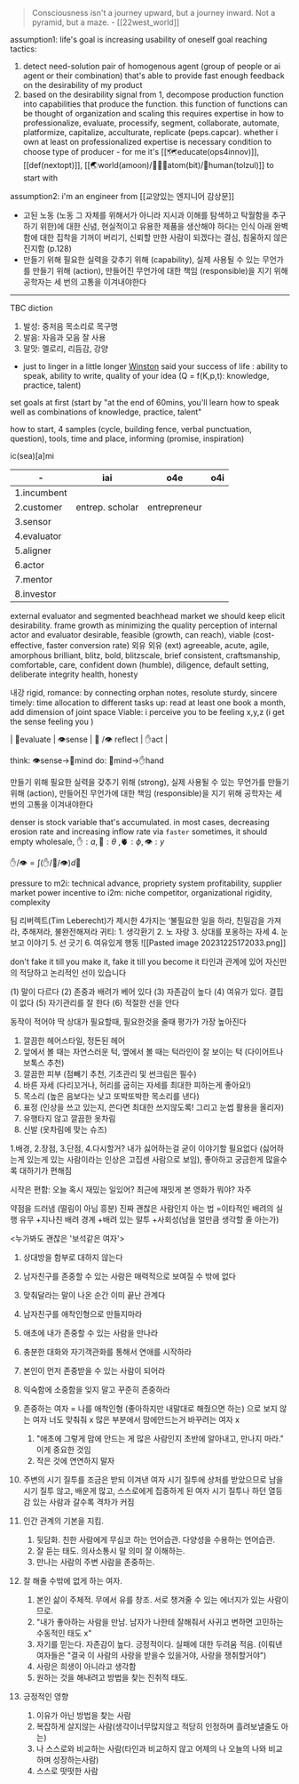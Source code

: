 > Consciousness isn't a journey upward, but a journey inward. Not a pyramid, but a maze. - [[22west_world]]

assumption1: life's goal is increasing usability of oneself
goal reaching tactics: 
1. detect need-solution pair of homogenous agent (group of people or ai agent or their combination) that's able to provide fast enough feedback on the desirability of my product
2. based on the desirability signal from 1, decompose production function into capabilities that produce the function. this function of functions can be thought of organization and scaling this requires expertise in how to professionalize, evaluate, processify, segment, collaborate, automate, platformize, capitalize,  acculturate,  replicate (peps.capcar). whether i own at least on professionalized expertise is necessary condition to choose type of producer - for me it's [[🗺️educate(ops4innov)]], [[def(nextopt)]], [[🌏world(amoon)/🤹🏼‍♂️atom(bit)/🌙human(tolzul)]] to start with

assumption2: i'm an engineer
from [[교양있는 엔지니어 감상문]]
- 고된 노동 (노동 그 자체를 위해서가 아니라 지시과 이해를 탐색하고 탁월함을 추구하기 위한)에 대한 신념, 현실적이고 유용한 제품을 생산해야 하다는 인식 아래 완벽함에 대한 집착을 기꺼이 버리기, 신뢰할 만한 사람이 되겠다는 결심, 침울하지 않은 진지함 (p.128)
- 만들기 위해 필요한 실력을 갖추기 위해 (capability), 실제 사용될 수 있는 무언가를 만들기 위해 (action), 만들어진 무언가에 대한 책임 (responsible)을 지기 위해 공학자는 세 번의 고통을 이겨내야한다

---
TBC
diction
1. 발성: 중저음 목소리로 목구명
2. 발음: 자음과 모음 잘 사용
3. 말맛: 멜로리, 리듬감, 강양
- just to linger in a little longer
[Winston](https://www.youtube.com/watch?v=jS-Jk9fT7uQ&ab_channel=JASONMEDIA) said your success of life : ability to speak, ability to write, quality of your idea (Q = f(K,p,t): knowledge, practice, talent)

set goals at first (start by "at the end of 60mins, you'll learn how to speak well as combinations of knowledge, practice, talent"

how to start, 4 samples (cycle, building fence, verbal punctuation, question), tools, time and place, informing (promise, inspiration)

ic(sea)[a]mi

| -           | iai             | o4e          | o4i |
| ----------- | --------------- | ------------ | --- |
| 1.incumbent |                 |              |     |
| 2.customer  | entrep. scholar | entrepreneur |     |
| 3.sensor    |                 |              |     |
| 4.evaluator |                 |              |     |
| 5.aligner   |                 |              |     |
| 6.actor     |                 |              |     |
| 7.mentor    |                 |              |     |
| 8.investor  |                 |              |     |
external evaluator and segmented beachhead market we should keep elicit desirability. 
frame growth as minimizing the quality perception of internal actor and evaluator
desirable, feasible (growth, can reach), viable (cost-effective, faster conversion rate)
외유
외유 (ext)
agreeable, acute, agile, amorphous
brilliant, blitz, bold, blitzscale, brief
consistent, craftsmanship, comfortable, care, confident
down (humble), diligence, default setting, deliberate
integrity
health, honesty

내강
rigid, romance: by connecting orphan notes, resolute
sturdy, sincere
timely: time allocation to different tasks
up: read at least one book a month, add dimension of joint space
Viable: 
i perceive you to be feeling x,y,z (i get the sense feeling you )

| 🧠evaluate | 👁️sense | 🧠 /👁️ reflect | ✋act |

think: 👁️sense->🧠mind
do: 🧠mind->✋hand


 만들기 위해 필요한 실력을 갖추기 위해 (strong), 실제 사용될 수 있는 무언가를 만들기 위해 (action), 만들어진 무언가에 대한 책임 (responsible)을 지기 위해 공학자는 세 번의 고통을 이겨내야한다

denser is stock variable that's accumulated. in most cases, decreasing erosion rate and increasing inflow rate via `faster`  sometimes, it should empty wholesale, 
$✋:a,🧠:\theta$ ,🫀$:\phi,👁️:y$

$✋/👁️ = \int (✋/🧠/👁️) d🧠$

pressure to m2i: technical advance, propriety system profitability, supplier market power
incentive to i2m: niche competitor, organizational rigidity, complexity

팀 리버렉트(Tim Leberecht)가 제시한 4가지는 ‘불필요한 일을 하라, 친밀감을 가져라, 추해져라, 불완전해져라
귀티: 1. 생각환기 2. 노 자랑 3. 상대를 포옹하는 자세 4. 눈 보고 이야기 5. 선 긋기 6. 여유있게 행동
![[Pasted image 20231225172033.png]]

don't fake it till you make it, fake it till you become it
타인과 관계에 있어 자신만의 적당하고 논리적인 선이 있습니다

(1) 말이 다르다 (2) 존중과 배려가 베어 있다 (3) 자존감이 높다 (4) 여유가 있다. 결핍이 없다 (5) 자기관리를 잘 한다 (6) 적절한 선을 안다

동작이 적어야
딱 상대가 필요할때, 필요한것을 줄때 평가가 가장 높아진다

1. 깔끔한 헤어스타일, 정돈된 헤어
2. 앞에서 볼 때는 자연스러운 턱, 옆에서 볼 때는 턱라인이 잘 보이는 턱 (다이어트나 보톡스 추천)
3. 깔끔한 피부 (점빼기 추천, 기초관리 및 썬크림은 필수)
4. 바른 자세 (다리꼬거나, 허리를 굽히는 자세를 최대한 피하는게 좋아요!)
5. 목소리 (높은 음보다는 낮고 또박또박한 목소리를 낸다)
6. 표정 (인상을 쓰고 있는지, 쓴다면 최대한 쓰지않도록! 그리고 눈썹 활용을 올리자)
7. 유행타지 않고 깔끔한 옷차림
8. 신발 (옷차림에 맞는 슈즈)

1.배경, 2.장점, 3.단점, 4.다시할거?
내가 싫어하는걸 굳이 이야기할 필요없다 (싫어하는게 있는게 있는 사람이라는 인상은 고집센 사람으로 보임), 좋아하고 궁금한게 많을수록 대하기가 편해짐

시작은 편함: 오늘 혹시 재밌는 일있어? 최근에 재밋게 본 영화가 뭐야? 자주

약점을 드러냄 (떨림이 아님 흥분)
진짜 괜찮은 사람인지 아는 법 =이타적인 배려의 실행 유무 +지나친 배려 경계 +배려 있는 말투 +사회성(남을 얼만큼 생각할 줄 아는가)

<누가봐도 괜찮은 '보석같은 여자'>
1. 상대방을 함부로 대하지 않는다
2. 남자친구를 존중할 수 있는 사람은 매력적으로 보여질 수 밖에 없다
3. 맞춰달라는 말이 나온 순간 이미 끝난 관계다
4. 남자친구를 애착인형으로 만들지마라
5. 애초에 내가 존중할 수 있는 사람을 만나라
6. 충분한 대화와 자기객관화를 통해서 연애를 시작하라
7. 본인이 먼저 존중받을 수 있는 사람이 되어라
8. 익숙함에 소중함을 잊지 말고 꾸준히 존중하라

1. 존중하는 여자 = 나를 애착인형 (좋아하지만 내말대로 해줬으면 하는) 으로 보지 않는 여자 너도 맞춰줘 x 많은 부분에서 맘에안드는거 바꾸려는 여자 x 
	1) "애초에 그렇게 맘에 안드는 게 많은 사람인지 초반에 알아내고, 만나지 마라." 이게 중요한 것임 
	2) 작은 것에 연연하지 말자 
2. 주변의 시기 질투를 조금은 받되 이겨낸 여자 시기 질투에 상처를 받았으므로 남을 시기 질투 않고, 배운게 많고, 스스로에게 집중하게 된 여자 시기 질투나 하던 열등감 있는 사람과 갈수록 격차가 커짐 
3. 인간 관계의 기본을 지킴. 
	1) 뒷담화. 친한 사람에게 무심코 하는 언어습관. 다양성을 수용하는 언어습관. 
	2) 잘 듣는 태도. 의사소통시 말 의미 잘 이해하는. 
	3) 만나는 사람의 주변 사람을 존중하는.
4. 잘 해줄 수밖에 없게 하는 여자. 
	1) 본인 삶이 주체적. 무에서 유를 창조. 서로 챙겨줄 수 있는 에너지가 있는 사람이므로. 
	2) "내가 좋아하는 사람을 만남. 남자가 나한테 잘해줘서 사귀고 변하면 고민하는 수동적인 태도 x" 
	3) 자기를 믿는다. 자존감이 높다. 긍정적이다. 실패에 대한 두려움 적음. (이뤄낸 여자들은 "결국 이 사람의 사랑을 받을수 있을거야, 사랑을 쟁취할거야")
	4) 사랑은 희생이 아니라고 생각함 
	5) 원하는 것을 해내려고 방법을 찾는 진취적 태도.
5. 긍정적인 영향
	1) 이유가 아닌 방법을 찾는 사람 
	2) 복잡하게 살지않는 사람(생각이너무많지않고 적당히 인정하며 흘려보낼줄도 아는) 
	3) 나 스스로와 비교하는 사람(타인과 비교하지 않고 어제의 나 오늘의 나와 비교하며 성장하는사람) 
	4) 스스로 떳떳한 사람
